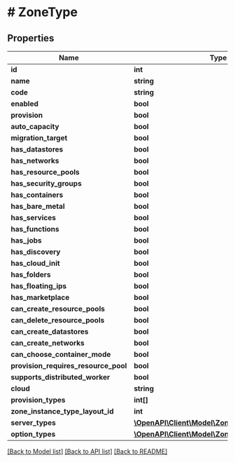 # # ZoneType

## Properties

Name | Type | Description | Notes
------------ | ------------- | ------------- | -------------
**id** | **int** |  | [optional]
**name** | **string** |  | [optional]
**code** | **string** |  | [optional]
**enabled** | **bool** |  | [optional]
**provision** | **bool** |  | [optional]
**auto_capacity** | **bool** |  | [optional]
**migration_target** | **bool** |  | [optional]
**has_datastores** | **bool** |  | [optional]
**has_networks** | **bool** |  | [optional]
**has_resource_pools** | **bool** |  | [optional]
**has_security_groups** | **bool** |  | [optional]
**has_containers** | **bool** |  | [optional]
**has_bare_metal** | **bool** |  | [optional]
**has_services** | **bool** |  | [optional]
**has_functions** | **bool** |  | [optional]
**has_jobs** | **bool** |  | [optional]
**has_discovery** | **bool** |  | [optional]
**has_cloud_init** | **bool** |  | [optional]
**has_folders** | **bool** |  | [optional]
**has_floating_ips** | **bool** |  | [optional]
**has_marketplace** | **bool** |  | [optional]
**can_create_resource_pools** | **bool** |  | [optional]
**can_delete_resource_pools** | **bool** |  | [optional]
**can_create_datastores** | **bool** |  | [optional]
**can_create_networks** | **bool** |  | [optional]
**can_choose_container_mode** | **bool** |  | [optional]
**provision_requires_resource_pool** | **bool** |  | [optional]
**supports_distributed_worker** | **bool** |  | [optional]
**cloud** | **string** |  | [optional]
**provision_types** | **int[]** |  | [optional]
**zone_instance_type_layout_id** | **int** |  | [optional]
**server_types** | [**\OpenAPI\Client\Model\ZoneTypeServerTypes[]**](ZoneTypeServerTypes.md) |  | [optional]
**option_types** | [**\OpenAPI\Client\Model\ZoneTypeOptionTypes1[]**](ZoneTypeOptionTypes1.md) |  | [optional]

[[Back to Model list]](../../README.md#models) [[Back to API list]](../../README.md#endpoints) [[Back to README]](../../README.md)

